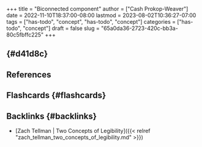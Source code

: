 +++
title = "Biconnected component"
author = ["Cash Prokop-Weaver"]
date = 2022-11-10T18:37:00-08:00
lastmod = 2023-08-02T10:36:27-07:00
tags = ["has-todo", "concept", "has-todo", "concept"]
categories = ["has-todo", "concept"]
draft = false
slug = "65a0da36-2723-420c-bb3a-80c5fbffc225"
+++

##  {#d41d8c}

## References

<style>.csl-entry{text-indent: -1.5em; margin-left: 1.5em;}</style><div class="csl-bib-body">
</div>


## Flashcards {#flashcards}


## Backlinks {#backlinks}

-   [Zach Tellman | Two Concepts of Legibility]({{< relref "zach_tellman_two_concepts_of_legibility.md" >}})
